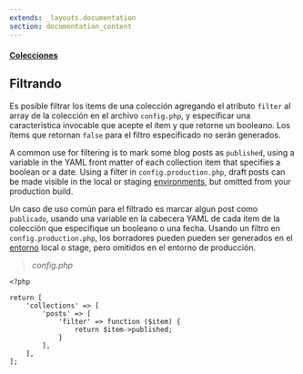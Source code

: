 ```yaml
---
extends: _layouts.documentation
section: documentation_content
---
```


#### [Colecciones](es/docs/collections)
## Filtrando

Es posible filtrar los items de una colección agregando el atributo `filter` al array de la colección en el archivo `config.php`, y especificar una característica invocable que acepte el ítem y que retorne un booleano. Los ítems que retornan `false` para el filtro especificado no serán generados.

A common use for filtering is to mark some blog posts as `published`, using a variable in the YAML front matter of each collection item that specifies a boolean or a date. Using a filter in `config.production.php`, draft posts can be made visible in the local or staging [environments](/docs/building-and-previewing-environments), but omitted from your production build.

Un caso de uso común para el filtrado es marcar algun post como `publicado`, usando una variable en la cabecera YAML de cada item de la colección que especifique un booleano o una fecha. Usando un filtro en `config.production.php`, los borradores pueden pueden ser generados en el [entorno](/docs/building-and-previewing-environments) local o stage, pero omitidos en el entorno de producción.

> _config.php_

```
<?php

return [
    'collections' => [
        'posts' => [
            'filter' => function ($item) {
                return $item->published;
            }
        ],
    ],
];
```
